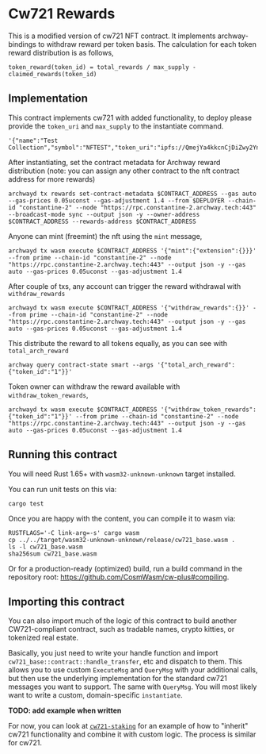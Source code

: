 # Cw721 Rewards

This is a modified version of cw721 NFT contract. It implements
archway-bindings to withdraw reward per token basis. The
calculation for each token reward distribution is as follows,

```
token_reward(token_id) = total_rewards / max_supply - claimed_rewards(token_id)
```

## Implementation

This contract implements cw721 with added functionality, to deploy please provide the `token_uri`
and `max_supply` to the instantiate command.

```
'{"name":"Test Collection","symbol":"NFTEST","token_uri":"ipfs://QmejYa4kkcnCjDiZwy2YnNCY2CBBYnnxDV3V2F1Eh77iya/1.json","max_supply":777}'
```

After instantiating, set the contract metadata for Archway reward distribution (note: you can assign
any other contract to the nft contract address for more rewards)

```
archwayd tx rewards set-contract-metadata $CONTRACT_ADDRESS --gas auto --gas-prices 0.05uconst --gas-adjustment 1.4 --from $DEPLOYER --chain-id "constantine-2" --node "https://rpc.constantine-2.archway.tech:443" --broadcast-mode sync --output json -y --owner-address $CONTRACT_ADDRESS --rewards-address $CONTRACT_ADDRESS
```

Anyone can mint (freemint) the nft using the `mint` message,

```
archwayd tx wasm execute $CONTRACT_ADDRESS '{"mint":{"extension":{}}}' --from prime --chain-id "constantine-2" --node "https://rpc.constantine-2.archway.tech:443" --output json -y --gas auto --gas-prices 0.05uconst --gas-adjustment 1.4
```

After couple of txs, any account can trigger the reward withdrawal with `withdraw_rewards`

```
archwayd tx wasm execute $CONTRACT_ADDRESS '{"withdraw_rewards":{}}' --from prime --chain-id "constantine-2" --node "https://rpc.constantine-2.archway.tech:443" --output json -y --gas auto --gas-prices 0.05uconst --gas-adjustment 1.4
```

This distribute the reward to all tokens equally, as you can see with `total_arch_reward`

```
archway query contract-state smart --args '{"total_arch_reward":{"token_id":"1"}}'
```

Token owner can withdraw the reward available with `withdraw_token_rewards`,

```
archwayd tx wasm execute $CONTRACT_ADDRESS '{"withdraw_token_rewards":{"token_id":"1"}}' --from prime --chain-id "constantine-2" --node "https://rpc.constantine-2.archway.tech:443" --output json -y --gas auto --gas-prices 0.05uconst --gas-adjustment 1.4
```

## Running this contract

You will need Rust 1.65+ with `wasm32-unknown-unknown` target installed.

You can run unit tests on this via:

`cargo test`

Once you are happy with the content, you can compile it to wasm via:

```
RUSTFLAGS='-C link-arg=-s' cargo wasm
cp ../../target/wasm32-unknown-unknown/release/cw721_base.wasm .
ls -l cw721_base.wasm
sha256sum cw721_base.wasm
```

Or for a production-ready (optimized) build, run a build command in the
repository root: https://github.com/CosmWasm/cw-plus#compiling.

## Importing this contract

You can also import much of the logic of this contract to build another
CW721-compliant contract, such as tradable names, crypto kitties,
or tokenized real estate.

Basically, you just need to write your handle function and import
`cw721_base::contract::handle_transfer`, etc and dispatch to them.
This allows you to use custom `ExecuteMsg` and `QueryMsg` with your additional
calls, but then use the underlying implementation for the standard cw721
messages you want to support. The same with `QueryMsg`. You will most
likely want to write a custom, domain-specific `instantiate`.

**TODO: add example when written**

For now, you can look at [`cw721-staking`](../cw721-staking/README.md)
for an example of how to "inherit" cw721 functionality and combine it with custom logic.
The process is similar for cw721.
